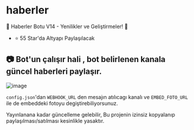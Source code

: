 # haberler
📰 Haberler Botu V14 - Yenilikler ve Geliştirmeler! 🚀

- ⭐ 55 Star'da Altyapı Paylaşılacak
## 📷 Bot'un çalışır hali , bot belirlenen kanala güncel haberleri paylaşır.
![image](https://i.hizliresim.com/ck9q71e.png)

`config.json`'dan `WEBHOOK_URL` den mesajın atılıcagı kanalı ve  `EMBED_FOTO_URL` ile de embeddeki fotoyu degiştirebiliyorsunuz. 

Yayınlanana kadar güncelleme gelebilir,
Bu projenin izinsiz kopyalanıp paylaşılması/satılması kesinlikle yasaktır.
